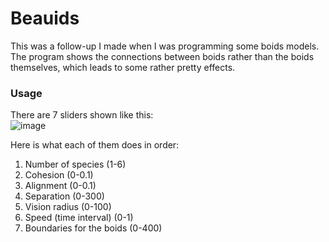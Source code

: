 # Beauids

This was a follow-up I made when I was programming some boids models.  
The program shows the connections between boids rather than the boids themselves, which leads to some rather pretty effects.

### Usage

There are 7 sliders shown like this:  
![image](https://user-images.githubusercontent.com/43246103/182193098-ed938fcf-9b51-452e-bebd-8ad76024c0d0.png)

Here is what each of them does in order:

1. Number of species (1-6)
2. Cohesion (0-0.1)
3. Alignment (0-0.1)
4. Separation (0-300)
5. Vision radius (0-100)
6. Speed (time interval) (0-1)
7. Boundaries for the boids (0-400)
